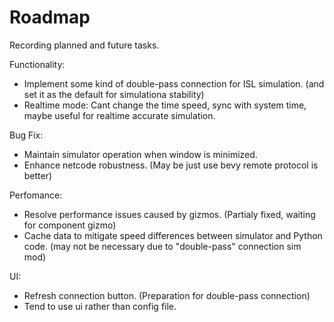 # Roadmap

Recording planned and future tasks.

Functionality:
- Implement some kind of double-pass connection for ISL simulation. (and set it as the default for simulationa stability)
- Realtime mode: Cant change the time speed, sync with system time, maybe useful for realtime accurate simulation.

Bug Fix:
- Maintain simulator operation when window is minimized.
- Enhance netcode robustness. (May be just use bevy remote protocol is better)

Perfomance:
- Resolve performance issues caused by gizmos. (Partialy fixed, waiting for component gizmo)
- Cache data to mitigate speed differences between simulator and Python code. (may not be necessary due to "double-pass" connection sim mod)

UI:
- Refresh connection button. (Preparation for double-pass connection)
- Tend to use ui rather than config file.

